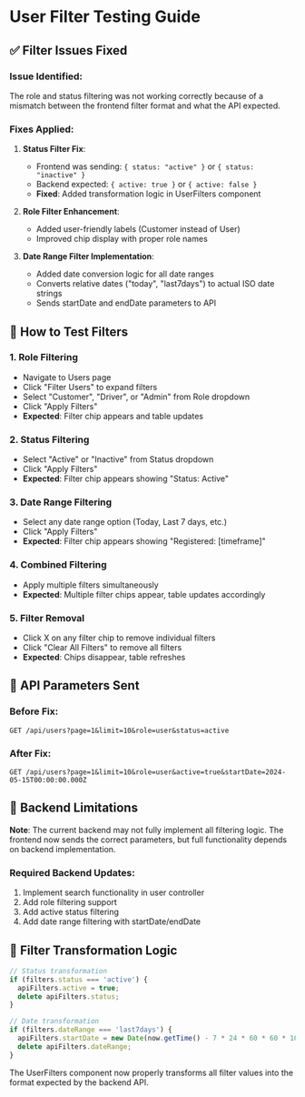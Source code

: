 # User Filter Testing Guide

## ✅ Filter Issues Fixed

### Issue Identified:
The role and status filtering was not working correctly because of a mismatch between the frontend filter format and what the API expected.

### Fixes Applied:

1. **Status Filter Fix**:
   - Frontend was sending: `{ status: "active" }` or `{ status: "inactive" }`
   - Backend expected: `{ active: true }` or `{ active: false }`
   - **Fixed**: Added transformation logic in UserFilters component

2. **Role Filter Enhancement**:
   - Added user-friendly labels (Customer instead of User)
   - Improved chip display with proper role names

3. **Date Range Filter Implementation**:
   - Added date conversion logic for all date ranges
   - Converts relative dates ("today", "last7days") to actual ISO date strings
   - Sends startDate and endDate parameters to API

## 🧪 How to Test Filters

### 1. Role Filtering
- Navigate to Users page
- Click "Filter Users" to expand filters
- Select "Customer", "Driver", or "Admin" from Role dropdown
- Click "Apply Filters"
- **Expected**: Filter chip appears and table updates

### 2. Status Filtering  
- Select "Active" or "Inactive" from Status dropdown
- Click "Apply Filters"
- **Expected**: Filter chip appears showing "Status: Active"

### 3. Date Range Filtering
- Select any date range option (Today, Last 7 days, etc.)
- Click "Apply Filters"
- **Expected**: Filter chip appears showing "Registered: [timeframe]"

### 4. Combined Filtering
- Apply multiple filters simultaneously
- **Expected**: Multiple filter chips appear, table updates accordingly

### 5. Filter Removal
- Click X on any filter chip to remove individual filters
- Click "Clear All Filters" to remove all filters
- **Expected**: Chips disappear, table refreshes

## 📡 API Parameters Sent

### Before Fix:
```
GET /api/users?page=1&limit=10&role=user&status=active
```

### After Fix:
```
GET /api/users?page=1&limit=10&role=user&active=true&startDate=2024-05-15T00:00:00.000Z
```

## 🚨 Backend Limitations

**Note**: The current backend may not fully implement all filtering logic. The frontend now sends the correct parameters, but full functionality depends on backend implementation.

### Required Backend Updates:
1. Implement search functionality in user controller
2. Add role filtering support  
3. Add active status filtering
4. Add date range filtering with startDate/endDate

## 🎯 Filter Transformation Logic

```javascript
// Status transformation
if (filters.status === 'active') {
  apiFilters.active = true;
  delete apiFilters.status;
}

// Date transformation  
if (filters.dateRange === 'last7days') {
  apiFilters.startDate = new Date(now.getTime() - 7 * 24 * 60 * 60 * 1000).toISOString();
  delete apiFilters.dateRange;
}
```

The UserFilters component now properly transforms all filter values into the format expected by the backend API.